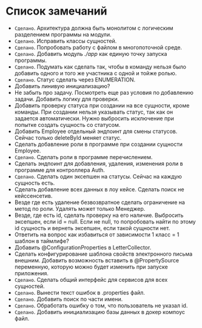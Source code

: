 # Список замечаний

* `Сделано`. Архитектура должна быть монолитом с логическим разделением программы на модули.
* `Сделано`. Исправить классы сущностей.
* `Сделано`. Попробовать работу с файлом в многопоточной среде.
* `Сделано`. Добавить модуль _./app_ как единую точку запуска программы.
* `Сделано`. Подумать как сделать так, чтобы в команду нельзя было добавить одного и того же участника с одной и тойже ролью.
* `Сделано`. Статус сделать через ENUMERATION.
* Добавить линивую инициализацию?
* Не забыть про задачу. Посмотреть еще раз условия по добавлению задачи. Добавить логику для проверки.
* Добавить проверку статуса при создании на все сущности, кроме команды. При создании нельзя указывать статус, так как он задается автоматически.
Нужно выбросить исключение при попытке создать сущность со статусом.
* Добавить Employee отдельный эндпоинт для смены статусов. Сейчас только deleteById меняет статус.
* Сделать добавление роли в программе при создании сущности Employee.
* `Сделано`. Сделать роли в программе перечислением.
* Сделать эндпоинт для добавления, удаления, изменения роли в программе для контроллера Auth.
* `Сделано`. Сделать один эксепшен на статусы. Сейчас на каждую сущность есть.
* Сделать добавление всех данных в лоу кейсе. Сделать поиск не кейссенсетив.
* Везде где есть удаление безвозвратное сделать ограничение на метод по роли. Удалять может только Менеджер.
* Везде, где есть id, сделать проверку на его наличие. Выбросить эксепшен, если id = null. Если не null, то попробовать найти по
этому id сущность и вернеть эксепшен, если такой сущности нет.
* Ответить на вопрос как избавиться от зависимости 1 класс = 1 шаблон в таймлифе?
* Добавить @ConfigurationProperties в LetterCollector.
* Сделать конфигурирование шаблона свойств электронного письма внешним. Добавить возможность вставить в @PropertySource переменную,
которую можно будет изменить при запуске приложения.
* `Сделано`. Сделать общий интерфейс для сервисов для всех сущностей.
* `Сделано`. Вынести текст ошибок в .properties файл.
* `Сделано`. Добавить поиск по части имени.
* `Сделано`. Обработать ошибку о том, что пользователь не указал id.
* `Сделано`. Добавить инициализацию базы данных в докер компоус файл.